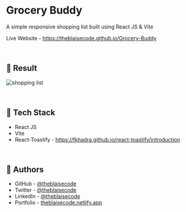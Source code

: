 # Grocery Buddy
A simple responsive shopping list built using React JS & Vite

Live Website - https://theblaisecode.github.io/Grocery-Buddy

<br/>

## 🔶 Result
![shopping list](https://github.com/theblaisecode/Grocery-Buddy/assets/89015653/da7a6fdd-ef2a-4ea9-b3b7-4ead990285e6)

<br/>

## 🔶 Tech Stack
- React JS
- Vite
- React-Toastify - https://fkhadra.github.io/react-toastify/introduction

<br/>

## 🔶 Authors
- GitHub - [@theblaisecode](https://github.com/theblaisecode)
- Twitter - [@theblaisecode](https://twitter.com/theblaisecode)
- LinkedIn - [@theblaisecode](https://www.linkedin.com/in/theblaisecode)
- Portfolio - [theblaisecode.netlify.app](https://theblaisecode.netlify.app/)
